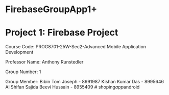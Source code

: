 # FirebaseGroupApp1+

# Project 1: Firebase Project



Course Code: 
PROG8701-25W-Sec2-Advanced Mobile Application Development

Professor Name:
Anthony Runstedler

Group Number: 1


Group Member:
Bibin Tom Joseph  - 8991987
Kishan Kumar Das  - 8995646
Al Shifan Sajida Beevi Hussain  - 8955409
#   s h o p i n g _ a p p _ a n d r o i d  
 